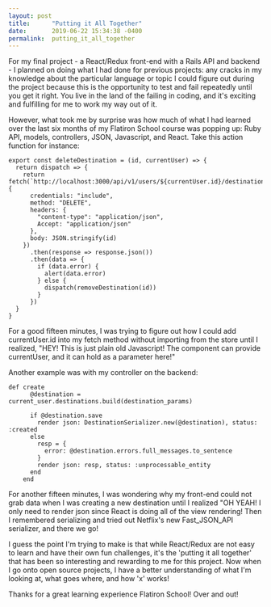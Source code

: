 ```yaml
---
layout: post
title:      "Putting it All Together"
date:       2019-06-22 15:34:38 -0400
permalink:  putting_it_all_together
---
```



For my final project - a React/Redux front-end with a Rails API and backend - I planned on doing what I had done for previous projects: any cracks in my knowledge about the particular language or topic I could figure out during the project because this is the opportunity to test and fail repeatedly until you get it right.  You live in the land of the failing in coding, and it's exciting and fulfilling for me to work my way out of it.

However, what took me by surprise was how much of what I had learned over the last six months of my Flatiron School course was popping up: Ruby API, models, controllers, JSON, Javascript, and React.  Take this action function for instance:

```
export const deleteDestination = (id, currentUser) => {
  return dispatch => {
    return fetch(`http://localhost:3000/api/v1/users/${currentUser.id}/destinations/${id}`, {
      credentials: "include",
      method: "DELETE",
      headers: {
        "content-type": "application/json",
        Accept: "application/json"
      },
      body: JSON.stringify(id)
    })
      .then(response => response.json())
      .then(data => {
        if (data.error) {
          alert(data.error)
        } else {
          dispatch(removeDestination(id))
        }
      })
  }
}
```

For a good fifteen minutes, I was trying to figure out how I could add currentUser.id into my fetch method without importing from the store until I realized, "HEY! This is just plain old Javascript!  The component can provide currentUser, and it can hold as a parameter here!"  

Another example was with my controller on the backend:

```
def create
      @destination = current_user.destinations.build(destination_params)
			
      if @destination.save
        render json: DestinationSerializer.new(@destination), status: :created
      else
        resp = {
          error: @destination.errors.full_messages.to_sentence
        }
        render json: resp, status: :unprocessable_entity
      end
    end
```

For another fifteen minutes, I was wondering why my front-end could not grab data when I was creating a new destination until I realized "OH YEAH!  I only need to render json since React is doing all of the view rendering!  Then I remembered serializing and tried out Netflix's new Fast_JSON_API serializer, and there we go!

I guess the point I'm trying to make is that while React/Redux are not easy to learn and have their own fun challenges, it's the 'putting it all together' that has been so interesting and rewarding to me for this project.  Now when I go onto open source projects, I have a better understanding of what I'm looking at, what goes where, and how 'x' works!

Thanks for a great learning experience Flatiron School!  Over and out!
